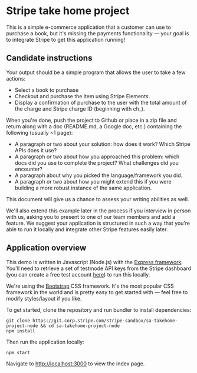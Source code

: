 # Stripe take home project

This is a simple e-commerce application that a customer can use to purchase a book, but it's missing the payments functionality —  your goal is to integrate Stripe to get this application running!

## Candidate instructions

Your output should be a simple program that allows the user to take a few actions:

* Select a book to purchase
* Checkout and purchase the item using Stripe Elements.
* Display a confirmation of purchase to the user with the total amount of the charge and Stripe charge ID (beginning with ch_). 

When you're done, push the project to Github or place in a zip file and return along with a doc (README.md, a Google doc, etc.) containing the following (usually ~1 page):
* A paragraph or two about your solution: how does it work? Which Stripe APIs does it use?
* A paragraph or two about how you approached this problem: which docs did you use to complete the project? What challenges did you encounter?
* A paragraph about why you picked the language/framework you did.
* A paragraph or two about how you might extend this if you were building a more robust instance of the same application.

This document will give us a chance to assess your writing abilities as well.

We'll also extend this example later in the process if you interview in person with us, asking you to present to one of our team members and add a feature. We suggest your application is structured in such a way that you’re able to run it locally and integrate other Stripe features easily later.

## Application overview

This demo is written in Javascript (Node.js) with the [Express framework](https://expressjs.com/). You'll need to retrieve a set of testmode API keys from the Stripe dashboard (you can create a free test account [here](https://dashboard.stripe.com/register)) to run this locally.

We're using the [Bootstrap](https://getbootstrap.com/docs/4.6/getting-started/introduction/) CSS framework. It's the most popular CSS framework in the world and is pretty easy to get started with — feel free to modify styles/layout if you like. 

To get started, clone the repository and run bundler to install dependencies:

```
git clone https://git.corp.stripe.com/stripe-sandbox/sa-takehome-project-node && cd sa-takehome-project-node
npm install
```

Then run the application locally:

```
npm start
```

Navigate to [http://localhost:3000](http://localhost:3000) to view the index page.
